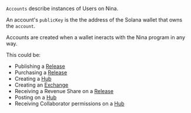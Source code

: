 `Accounts` describe instances of Users on Nina.

An account's `publicKey` is the the address of the Solana wallet that owns the `account`.

Accounts are created when a wallet ineracts with the Nina program in any way. 

This could be:
 - Publishing a [Release](/#tag/Releases)
 - Purchasing a [Release](/#tag/Releases)
 - Creating a [Hub](/#tag/Hubs)
 - Creating an [Exchange](/#tag/Exchanges)
 - Receiving a Revenue Share on a [Release](../#tag/Releases)
 - Posting on a [Hub](../#tag/Hubs)
 - Receiving Collaborator permissions on a [Hub](../#tag/Hubs)
